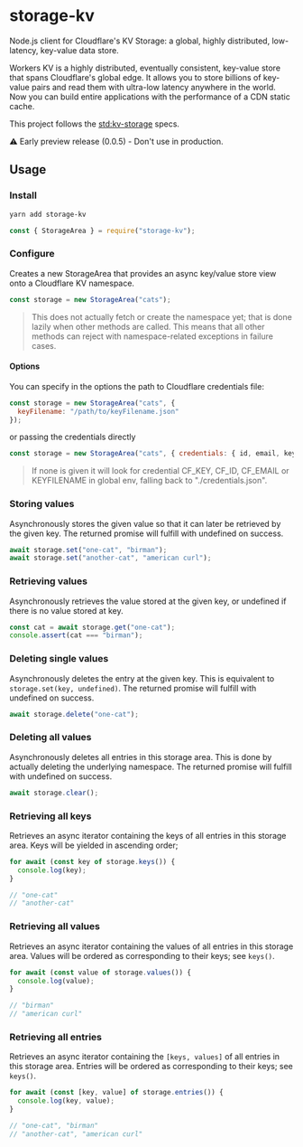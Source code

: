 # storage-kv

Node.js client for Cloudflare's KV Storage: a global, highly distributed, low-latency, key-value data store.

Workers KV is a highly distributed, eventually consistent, key-value store that spans Cloudflare's global edge. It allows you to store billions of key-value pairs and read them with ultra-low latency anywhere in the world. Now you can build entire applications with the performance of a CDN static cache.

This project follows the [std:kv-storage](https://wicg.github.io/kv-storage/#storagearea) specs.

⚠️ Early preview release (0.0.5) - Don't use in production.

## Usage

### Install

```bash
yarn add storage-kv
```

```js
const { StorageArea } = require("storage-kv");
```

### Configure

Creates a new StorageArea that provides an async key/value store view onto a Cloudflare KV namespace.

```js
const storage = new StorageArea("cats");
```

> This does not actually fetch or create the namespace yet; that is done lazily when other methods are called. This means that all other methods can reject with namespace-related exceptions in failure cases.

#### Options

You can specify in the options the path to Cloudflare credentials file:

```js
const storage = new StorageArea("cats", {
  keyFilename: "/path/to/keyFilename.json"
});
```

or passing the credentials directly

```js
const storage = new StorageArea("cats", { credentials: { id, email, key } });
```

> If none is given it will look for credential CF_KEY, CF_ID, CF_EMAIL or KEYFILENAME in global env, falling back to "./credentials.json".

### Storing values

Asynchronously stores the given value so that it can later be retrieved by the given key.
The returned promise will fulfill with undefined on success.

```js
await storage.set("one-cat", "birman");
await storage.set("another-cat", "american curl");
```

### Retrieving values

Asynchronously retrieves the value stored at the given key, or undefined if there is no value stored at key.

```js
const cat = await storage.get("one-cat");
console.assert(cat === "birman");
```

### Deleting single values

Asynchronously deletes the entry at the given key.
This is equivalent to `storage.set(key, undefined)`.
The returned promise will fulfill with undefined on success.

```js
await storage.delete("one-cat");
```

### Deleting all values

Asynchronously deletes all entries in this storage area.
This is done by actually deleting the underlying namespace.
The returned promise will fulfill with undefined on success.

```js
await storage.clear();
```

### Retrieving all keys

Retrieves an async iterator containing the keys of all entries in this storage area.
Keys will be yielded in ascending order;

```js
for await (const key of storage.keys()) {
  console.log(key);
}

// "one-cat"
// "another-cat"
```

### Retrieving all values

Retrieves an async iterator containing the values of all entries in this storage area.
Values will be ordered as corresponding to their keys; see `keys()`.

```js
for await (const value of storage.values()) {
  console.log(value);
}

// "birman"
// "american curl"
```

### Retrieving all entries

Retrieves an async iterator containing the `[keys, values]` of all entries in this storage area.
Entries will be ordered as corresponding to their keys; see `keys()`.

```js
for await (const [key, value] of storage.entries()) {
  console.log(key, value);
}

// "one-cat", "birman"
// "another-cat", "american curl"
```
